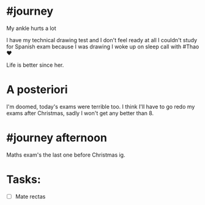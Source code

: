 # #journey 

My ankle hurts a lot

I have my technical drawing test and I don't feel ready at all
I couldn't study for Spanish exam because I was drawing 
I woke up on sleep call with #Thao ❤️

Life is better since her.

# A posteriori 

I'm doomed,  today's exams were terrible too. I think I'll have to go redo my exams after Christmas, sadly I won't get any better than 8. 


# #journey afternoon 

Maths exam's the last one 
before Christmas ig.

# Tasks:

- [ ] Mate rectas
